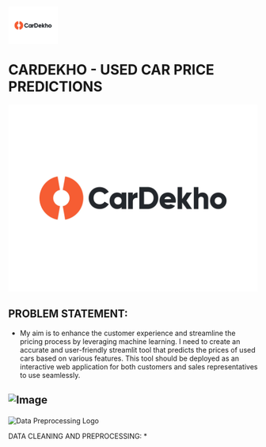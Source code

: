 # <p align="left"><img src="https://github.com/Harisaravanan123/CarDekho/blob/db344bb0c505f8606b94699857e901f49dc204b5/cardekho%20image.webp" width="100" alt="Data Preprocessing Logo"></p> CARDEKHO - USED CAR PRICE PREDICTIONS
![Project Logo](https://github.com/Harisaravanan123/CarDekho/blob/db344bb0c505f8606b94699857e901f49dc204b5/cardekho%20image.webp)


## PROBLEM STATEMENT:
*  My aim is to enhance the customer experience and streamline the pricing process by leveraging machine learning. I need to create an accurate and user-friendly streamlit tool 
   that predicts the prices of used cars based on various features. This tool should be deployed as an interactive web application for both customers and sales representatives 
   to use seamlessly.

## ![Image](https://github.com/user-attachments/assets/e1401f27-5d5d-41d3-86e7-ccd67528edca) <p align="left">
  <img src="https://github.com/user-attachments/assets/e1401f27-5d5d-41d3-86e7-ccd67528edca" width="100" alt="Data Preprocessing Logo">
</p>DATA CLEANING AND PREPROCESSING:
* 

